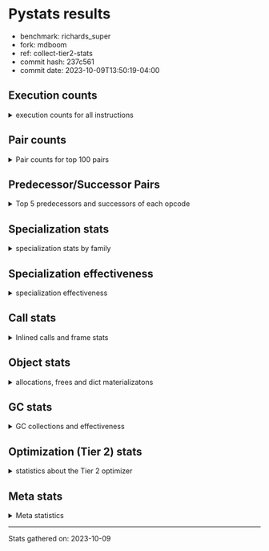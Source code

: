 
# Pystats results

- benchmark: richards_super
- fork: mdboom
- ref: collect-tier2-stats
- commit hash: 237c561
- commit date: 2023-10-09T13:50:19-04:00

## Execution counts

<details>
<summary> execution counts for all instructions </summary>

|Name | Count | Self | Cumulative | Miss ratio | 
|---|---:|---:|---:|---:|
| LOAD_FAST | 128,973,720 | 22.0% | 22.0% |  |
| LOAD_ATTR_INSTANCE_VALUE | 55,040,320 | 9.4% | 31.3% | 34.9% |
| TO_BOOL_BOOL | 36,266,520 | 6.2% | 37.5% |  |
| CALL_PY_EXACT_ARGS | 30,784,860 | 5.2% | 42.7% | 8.5% |
| RESUME_CHECK | 30,736,980 | 5.2% | 48.0% |  |
| RETURN_VALUE | 27,246,060 | 4.6% | 52.6% |  |
| POP_JUMP_IF_FALSE | 27,190,260 | 4.6% | 57.2% |  |
| LOAD_ATTR_METHOD_WITH_VALUES | 27,014,540 | 4.6% | 61.8% | 44.5% |
| STORE_ATTR_INSTANCE_VALUE | 25,932,780 | 4.4% | 66.3% | 22.6% |
| STORE_FAST | 24,625,440 | 4.2% | 70.4% |  |
| LOAD_CONST | 19,740,600 | 3.4% | 73.8% |  |
| POP_TOP | 18,315,480 | 3.1% | 76.9% |  |
| COPY | 18,024,720 | 3.1% | 80.0% |  |
| LOAD_FAST_LOAD_FAST | 15,570,660 | 2.7% | 82.6% |  |
| LOAD_GLOBAL_MODULE | 13,857,640 | 2.4% | 85.0% |  |
| POP_JUMP_IF_NOT_NONE | 11,533,080 | 2.0% | 87.0% |  |
| POP_JUMP_IF_NONE | 8,420,160 | 1.4% | 88.4% |  |
| POP_JUMP_IF_TRUE | 8,254,920 | 1.4% | 89.8% |  |
| LOAD_GLOBAL_BUILTIN | 7,895,220 | 1.3% | 91.2% |  |
| ENTER_EXECUTOR | 6,547,260 | 1.1% | 92.3% |  |
| UNARY_NOT | 5,702,400 | 1.0% | 93.2% |  |
| COMPARE_OP_INT | 4,881,060 | 0.8% | 94.1% |  |
| JUMP_FORWARD | 4,054,020 | 0.7% | 94.8% |  |
| RETURN_CONST | 3,949,440 | 0.7% | 95.4% |  |
| LOAD_DEREF | 3,947,880 | 0.7% | 96.1% |  |
| COPY_FREE_VARS | 3,947,820 | 0.7% | 96.8% |  |
| LOAD_SUPER_ATTR_METHOD | 3,947,760 | 0.7% | 97.4% |  |
| CALL_ISINSTANCE | 3,947,400 | 0.7% | 98.1% |  |
| SWAP | 2,992,620 | 0.5% | 98.6% |  |
| BINARY_OP_ADD_INT | 2,800,560 | 0.5% | 99.1% |  |
| BINARY_SUBSCR_LIST_INT | 2,552,700 | 0.4% | 99.5% |  |
| BINARY_OP | 1,500,260 | 0.3% | 99.8% |  |
| BINARY_OP_SUBTRACT_INT | 750,360 | 0.1% | 99.9% |  |
| STORE_SUBSCR_LIST_INT | 150,720 | 0.0% | 100.0% |  |
| FOR_ITER_RANGE | 139,740 | 0.0% | 100.0% |  |
| GET_ITER | 139,680 | 0.0% | 100.0% |  |
| EXIT_INIT_CHECK | 1,560 | 0.0% | 100.0% |  |
| CALL_ALLOC_AND_ENTER_INIT | 1,560 | 0.0% | 100.0% |  |
| STORE_ATTR | 1,200 | 0.0% | 100.0% |  |
| LOAD_GLOBAL | 1,180 | 0.0% | 100.0% |  |
| CALL | 1,060 | 0.0% | 100.0% |  |
| BUILD_LIST | 480 | 0.0% | 100.0% |  |
| PUSH_NULL | 300 | 0.0% | 100.0% |  |
| LOAD_ATTR | 260 | 0.0% | 100.0% |  |
| EXTENDED_ARG | 180 | 0.0% | 100.0% |  |
| LOAD_ATTR_MODULE | 100 | 0.0% | 100.0% |  |
| INTERPRETER_EXIT | 60 | 0.0% | 100.0% |  |
| NOP | 60 | 0.0% | 100.0% |  |
| CALL_FUNCTION_EX | 60 | 0.0% | 100.0% |  |
| COMPARE_OP | 60 | 0.0% | 100.0% |  |
| JUMP_BACKWARD | 60 | 0.0% | 100.0% |  |
| BINARY_OP_SUBTRACT_FLOAT | 60 | 0.0% | 100.0% |  |
| CALL_BUILTIN_CLASS | 60 | 0.0% | 100.0% |  |
| LOAD_SUPER_ATTR | 40 | 0.0% | 100.0% |  |


</details>

## Pair counts

<details>
<summary> Pair counts for top 100 pairs </summary>

|Pair | Count | Self | Cumulative | 
|---|---:|---:|---:|
| LOAD_FAST LOAD_ATTR_INSTANCE_VALUE | 45,742,080 | 7.8% | 7.8% |
| CALL_PY_EXACT_ARGS RESUME_CHECK | 26,787,900 | 4.6% | 12.3% |
| TO_BOOL_BOOL POP_JUMP_IF_FALSE | 22,309,200 | 3.8% | 16.1% |
| LOAD_FAST LOAD_ATTR_METHOD_WITH_VALUES | 20,847,160 | 3.5% | 19.7% |
| RESUME_CHECK LOAD_FAST | 20,237,880 | 3.4% | 23.1% |
| POP_TOP LOAD_FAST | 16,780,020 | 2.9% | 26.0% |
| LOAD_FAST STORE_ATTR_INSTANCE_VALUE | 16,548,700 | 2.8% | 28.8% |
| STORE_FAST LOAD_FAST | 16,093,500 | 2.7% | 31.6% |
| LOAD_ATTR_METHOD_WITH_VALUES CALL_PY_EXACT_ARGS | 15,551,320 | 2.6% | 34.2% |
| STORE_ATTR_INSTANCE_VALUE LOAD_FAST | 15,242,240 | 2.6% | 36.8% |
| COPY TO_BOOL_BOOL | 15,032,100 | 2.6% | 39.4% |
| POP_JUMP_IF_FALSE LOAD_FAST | 11,319,000 | 1.9% | 41.3% |
| LOAD_CONST LOAD_FAST | 10,947,300 | 1.9% | 43.1% |
| LOAD_ATTR_INSTANCE_VALUE COPY | 10,724,700 | 1.8% | 45.0% |
| POP_JUMP_IF_NOT_NONE LOAD_FAST | 9,532,140 | 1.6% | 46.6% |
| RETURN_VALUE RETURN_VALUE | 9,289,560 | 1.6% | 48.2% |
| LOAD_ATTR_INSTANCE_VALUE STORE_FAST | 9,280,740 | 1.6% | 49.8% |
| LOAD_FAST POP_JUMP_IF_NOT_NONE | 8,743,320 | 1.5% | 51.2% |
| RETURN_VALUE TO_BOOL_BOOL | 8,711,880 | 1.5% | 52.7% |
| LOAD_FAST POP_JUMP_IF_NONE | 8,420,160 | 1.4% | 54.2% |
| TO_BOOL_BOOL POP_JUMP_IF_TRUE | 8,254,920 | 1.4% | 55.6% |
| LOAD_FAST RETURN_VALUE | 7,986,540 | 1.4% | 56.9% |
| LOAD_ATTR_INSTANCE_VALUE LOAD_FAST | 7,676,520 | 1.3% | 58.2% |
| POP_JUMP_IF_FALSE POP_TOP | 7,334,880 | 1.2% | 59.5% |
| LOAD_ATTR_INSTANCE_VALUE CALL_PY_EXACT_ARGS | 6,549,000 | 1.1% | 60.6% |
| POP_JUMP_IF_NONE ENTER_EXECUTOR | 6,396,900 | 1.1% | 61.7% |
| LOAD_FAST_LOAD_FAST STORE_ATTR_INSTANCE_VALUE | 6,279,960 | 1.1% | 62.8% |
| RETURN_VALUE STORE_FAST | 5,942,580 | 1.0% | 63.8% |
| ENTER_EXECUTOR LOAD_ATTR_METHOD_WITH_VALUES | 5,939,940 | 1.0% | 64.8% |
| STORE_ATTR_INSTANCE_VALUE LOAD_CONST | 5,770,440 | 1.0% | 65.8% |
| LOAD_ATTR_INSTANCE_VALUE TO_BOOL_BOOL | 5,702,400 | 1.0% | 66.7% |
| TO_BOOL_BOOL UNARY_NOT | 5,702,400 | 1.0% | 67.7% |
| LOAD_FAST_LOAD_FAST CALL_PY_EXACT_ARGS | 5,342,200 | 0.9% | 68.6% |
| LOAD_ATTR_METHOD_WITH_VALUES LOAD_FAST_LOAD_FAST | 5,342,160 | 0.9% | 69.5% |
| LOAD_ATTR_METHOD_WITH_VALUES LOAD_FAST | 5,293,920 | 0.9% | 70.4% |
| LOAD_FAST LOAD_GLOBAL_MODULE | 5,167,080 | 0.9% | 71.3% |
| COMPARE_OP_INT POP_JUMP_IF_FALSE | 4,881,060 | 0.8% | 72.1% |
| LOAD_ATTR_INSTANCE_VALUE RETURN_VALUE | 4,849,680 | 0.8% | 73.0% |
| LOAD_ATTR_INSTANCE_VALUE LOAD_CONST | 4,631,820 | 0.8% | 73.7% |
| LOAD_FAST STORE_FAST | 4,575,420 | 0.8% | 74.5% |
| UNARY_NOT COPY | 4,307,400 | 0.7% | 75.3% |
| POP_JUMP_IF_TRUE POP_TOP | 4,307,400 | 0.7% | 76.0% |
| RESUME_CHECK LOAD_CONST | 3,997,740 | 0.7% | 76.7% |
| JUMP_FORWARD LOAD_FAST | 3,984,180 | 0.7% | 77.4% |
| STORE_ATTR_INSTANCE_VALUE RETURN_CONST | 3,948,860 | 0.7% | 78.0% |
| RESUME_CHECK LOAD_FAST_LOAD_FAST | 3,947,880 | 0.7% | 78.7% |
| COPY_FREE_VARS RESUME_CHECK | 3,947,820 | 0.7% | 79.4% |
| RETURN_CONST POP_TOP | 3,947,820 | 0.7% | 80.0% |
| LOAD_DEREF LOAD_FAST | 3,947,760 | 0.7% | 80.7% |
| LOAD_GLOBAL_BUILTIN LOAD_DEREF | 3,947,760 | 0.7% | 81.4% |
| LOAD_FAST LOAD_SUPER_ATTR_METHOD | 3,947,720 | 0.7% | 82.1% |
| LOAD_SUPER_ATTR_METHOD LOAD_FAST_LOAD_FAST | 3,947,700 | 0.7% | 82.7% |
| LOAD_GLOBAL_BUILTIN LOAD_FAST | 3,947,460 | 0.7% | 83.4% |
| LOAD_FAST_LOAD_FAST LOAD_ATTR_INSTANCE_VALUE | 3,947,400 | 0.7% | 84.1% |
| POP_JUMP_IF_TRUE LOAD_GLOBAL_BUILTIN | 3,947,400 | 0.7% | 84.7% |
| STORE_FAST LOAD_GLOBAL_BUILTIN | 3,947,400 | 0.7% | 85.4% |
| CALL_ISINSTANCE TO_BOOL_BOOL | 3,947,400 | 0.7% | 86.1% |
| CALL_PY_EXACT_ARGS COPY_FREE_VARS | 3,947,400 | 0.7% | 86.8% |
| LOAD_GLOBAL_MODULE CALL_ISINSTANCE | 3,947,400 | 0.7% | 87.4% |
| POP_JUMP_IF_FALSE RETURN_VALUE | 3,389,700 | 0.6% | 88.0% |
| COPY LOAD_ATTR_INSTANCE_VALUE | 2,992,620 | 0.5% | 88.5% |
| SWAP STORE_ATTR_INSTANCE_VALUE | 2,992,620 | 0.5% | 89.0% |
| LOAD_GLOBAL_MODULE TO_BOOL_BOOL | 2,872,740 | 0.5% | 89.5% |
| LOAD_ATTR_INSTANCE_VALUE POP_JUMP_IF_NOT_NONE | 2,789,760 | 0.5% | 90.0% |
| LOAD_FAST CALL_PY_EXACT_ARGS | 2,692,600 | 0.5% | 90.5% |
| LOAD_CONST BINARY_OP_ADD_INT | 2,650,200 | 0.5% | 90.9% |
| RETURN_VALUE POP_TOP | 2,602,200 | 0.4% | 91.3% |
| POP_JUMP_IF_FALSE LOAD_GLOBAL_MODULE | 2,583,520 | 0.4% | 91.8% |
| POP_JUMP_IF_FALSE LOAD_CONST | 2,563,080 | 0.4% | 92.2% |
| RESUME_CHECK LOAD_GLOBAL_MODULE | 2,553,000 | 0.4% | 92.7% |
| LOAD_FAST BINARY_SUBSCR_LIST_INT | 2,552,700 | 0.4% | 93.1% |
| LOAD_CONST STORE_FAST | 2,552,460 | 0.4% | 93.5% |
| STORE_FAST JUMP_FORWARD | 2,519,400 | 0.4% | 94.0% |
| BINARY_OP_ADD_INT SWAP | 2,092,200 | 0.4% | 94.3% |
| LOAD_GLOBAL_MODULE COMPARE_OP_INT | 2,055,840 | 0.3% | 94.7% |
| LOAD_GLOBAL_MODULE LOAD_ATTR_INSTANCE_VALUE | 1,995,540 | 0.3% | 95.0% |
| BINARY_SUBSCR_LIST_INT STORE_FAST | 1,994,700 | 0.3% | 95.3% |
| LOAD_GLOBAL_MODULE COPY | 1,952,580 | 0.3% | 95.7% |
| POP_TOP JUMP_FORWARD | 1,534,620 | 0.3% | 95.9% |
| LOAD_CONST BINARY_OP | 1,499,400 | 0.3% | 96.2% |
| LOAD_ATTR_INSTANCE_VALUE COMPARE_OP_INT | 1,485,480 | 0.3% | 96.4% |
| POP_JUMP_IF_NOT_NONE LOAD_FAST_LOAD_FAST | 1,443,300 | 0.2% | 96.7% |
| POP_JUMP_IF_NONE LOAD_FAST | 1,415,520 | 0.2% | 96.9% |
| STORE_FAST LOAD_GLOBAL_MODULE | 1,395,120 | 0.2% | 97.2% |
| UNARY_NOT RETURN_VALUE | 1,395,000 | 0.2% | 97.4% |
| LOAD_CONST COMPARE_OP_INT | 1,339,680 | 0.2% | 97.6% |
| LOAD_FAST COPY | 1,040,040 | 0.2% | 97.8% |
| BINARY_OP LOAD_CONST | 899,460 | 0.2% | 98.0% |
| LOAD_ATTR_INSTANCE_VALUE LOAD_GLOBAL_MODULE | 837,240 | 0.1% | 98.1% |
| LOAD_CONST BINARY_OP_SUBTRACT_INT | 750,360 | 0.1% | 98.2% |
| STORE_ATTR_INSTANCE_VALUE LOAD_GLOBAL_MODULE | 718,840 | 0.1% | 98.4% |
| RETURN_VALUE LOAD_FAST | 698,700 | 0.1% | 98.5% |
| POP_JUMP_IF_NONE LOAD_FAST_LOAD_FAST | 607,620 | 0.1% | 98.6% |
| STORE_FAST LOAD_CONST | 600,000 | 0.1% | 98.7% |
| BINARY_OP_SUBTRACT_INT SWAP | 600,000 | 0.1% | 98.8% |
| LOAD_GLOBAL_MODULE CALL_PY_EXACT_ARGS | 599,980 | 0.1% | 98.9% |
| LOAD_ATTR_METHOD_WITH_VALUES LOAD_GLOBAL_MODULE | 599,940 | 0.1% | 99.0% |
| LOAD_FAST LOAD_CONST | 558,180 | 0.1% | 99.1% |
| BINARY_OP_ADD_INT LOAD_FAST | 558,000 | 0.1% | 99.2% |
| BINARY_SUBSCR_LIST_INT LOAD_FAST | 558,000 | 0.1% | 99.3% |


</details>

## Predecessor/Successor Pairs

<details>
<summary> Top 5 predecessors and successors of each opcode </summary>

### CACHE

<details>
<summary> Successors and predecessors for CACHE </summary>

|Successors | Count | Percentage | 
|---|---:|---:|
| RESUME_CHECK | 60 | 100.0% |


</details>

### EXIT_INIT_CHECK

<details>
<summary> Successors and predecessors for EXIT_INIT_CHECK </summary>

|Predecessors | Count | Percentage | 
|---|---:|---:|
| RETURN_CONST | 1,560 | 100.0% |

|Successors | Count | Percentage | 
|---|---:|---:|
| RETURN_VALUE | 1,560 | 100.0% |


</details>

### GET_ITER

<details>
<summary> Successors and predecessors for GET_ITER </summary>

|Predecessors | Count | Percentage | 
|---|---:|---:|
| LOAD_GLOBAL_MODULE | 139,620 | 100.0% |
| CALL_BUILTIN_CLASS | 60 | 0.0% |

|Successors | Count | Percentage | 
|---|---:|---:|
| FOR_ITER_RANGE | 139,620 | 100.0% |
| EXTENDED_ARG | 60 | 0.0% |


</details>

### INTERPRETER_EXIT

<details>
<summary> Successors and predecessors for INTERPRETER_EXIT </summary>

|Predecessors | Count | Percentage | 
|---|---:|---:|
| RETURN_CONST | 60 | 100.0% |


</details>

### NOP

<details>
<summary> Successors and predecessors for NOP </summary>

|Predecessors | Count | Percentage | 
|---|---:|---:|
| POP_TOP | 60 | 100.0% |

|Successors | Count | Percentage | 
|---|---:|---:|
| LOAD_DEREF | 60 | 100.0% |


</details>

### POP_TOP

<details>
<summary> Successors and predecessors for POP_TOP </summary>

|Predecessors | Count | Percentage | 
|---|---:|---:|
| POP_JUMP_IF_FALSE | 7,334,880 | 40.0% |
| POP_JUMP_IF_TRUE | 4,307,400 | 23.5% |
| RETURN_CONST | 3,947,820 | 21.6% |
| RETURN_VALUE | 2,602,200 | 14.2% |
| ENTER_EXECUTOR | 123,060 | 0.7% |

|Successors | Count | Percentage | 
|---|---:|---:|
| LOAD_FAST | 16,780,020 | 91.6% |
| JUMP_FORWARD | 1,534,620 | 8.4% |
| RETURN_CONST | 360 | 0.0% |
| LOAD_GLOBAL_MODULE | 240 | 0.0% |
| LOAD_GLOBAL | 120 | 0.0% |


</details>

### PUSH_NULL

<details>
<summary> Successors and predecessors for PUSH_NULL </summary>

|Predecessors | Count | Percentage | 
|---|---:|---:|
| LOAD_FAST | 180 | 60.0% |
| LOAD_DEREF | 60 | 20.0% |
| LOAD_ATTR_MODULE | 40 | 13.3% |
| LOAD_ATTR | 20 | 6.7% |

|Successors | Count | Percentage | 
|---|---:|---:|
| CALL | 240 | 80.0% |
| LOAD_FAST | 60 | 20.0% |


</details>

### RETURN_VALUE

<details>
<summary> Successors and predecessors for RETURN_VALUE </summary>

|Predecessors | Count | Percentage | 
|---|---:|---:|
| RETURN_VALUE | 9,289,560 | 34.1% |
| LOAD_FAST | 7,986,540 | 29.3% |
| LOAD_ATTR_INSTANCE_VALUE | 4,849,680 | 17.8% |
| POP_JUMP_IF_FALSE | 3,389,700 | 12.4% |
| UNARY_NOT | 1,395,000 | 5.1% |

|Successors | Count | Percentage | 
|---|---:|---:|
| RETURN_VALUE | 9,289,560 | 34.1% |
| TO_BOOL_BOOL | 8,711,880 | 32.0% |
| STORE_FAST | 5,942,580 | 21.8% |
| POP_TOP | 2,602,200 | 9.6% |
| LOAD_FAST | 698,700 | 2.6% |


</details>

### UNARY_NOT

<details>
<summary> Successors and predecessors for UNARY_NOT </summary>

|Predecessors | Count | Percentage | 
|---|---:|---:|
| TO_BOOL_BOOL | 5,702,400 | 100.0% |

|Successors | Count | Percentage | 
|---|---:|---:|
| COPY | 4,307,400 | 75.5% |
| RETURN_VALUE | 1,395,000 | 24.5% |


</details>

### BINARY_OP

<details>
<summary> Successors and predecessors for BINARY_OP </summary>

|Predecessors | Count | Percentage | 
|---|---:|---:|
| LOAD_CONST | 1,499,400 | 99.9% |
| LOAD_GLOBAL_MODULE | 480 | 0.0% |
| BINARY_OP | 360 | 0.0% |
| LOAD_FAST | 20 | 0.0% |

|Successors | Count | Percentage | 
|---|---:|---:|
| LOAD_CONST | 899,460 | 60.0% |
| SWAP | 300,420 | 20.0% |
| LOAD_FAST | 300,000 | 20.0% |
| BINARY_OP | 360 | 0.0% |
| BINARY_OP_SUBTRACT_FLOAT | 20 | 0.0% |


</details>

### BUILD_LIST

<details>
<summary> Successors and predecessors for BUILD_LIST </summary>

|Predecessors | Count | Percentage | 
|---|---:|---:|
| LOAD_CONST | 480 | 100.0% |

|Successors | Count | Percentage | 
|---|---:|---:|
| LOAD_GLOBAL_MODULE | 480 | 100.0% |


</details>

### CALL

<details>
<summary> Successors and predecessors for CALL </summary>

|Predecessors | Count | Percentage | 
|---|---:|---:|
| LOAD_GLOBAL_MODULE | 420 | 39.6% |
| PUSH_NULL | 240 | 22.6% |
| LOAD_ATTR_METHOD_WITH_VALUES | 140 | 13.2% |
| RETURN_VALUE | 120 | 11.3% |
| CALL | 80 | 7.5% |

|Successors | Count | Percentage | 
|---|---:|---:|
| CALL_ALLOC_AND_ENTER_INIT | 520 | 49.1% |
| CALL_PY_EXACT_ARGS | 200 | 18.9% |
| POP_TOP | 120 | 11.3% |
| CALL | 80 | 7.5% |
| LOAD_FAST | 60 | 5.7% |


</details>

### CALL_FUNCTION_EX

<details>
<summary> Successors and predecessors for CALL_FUNCTION_EX </summary>

|Predecessors | Count | Percentage | 
|---|---:|---:|
| LOAD_FAST | 60 | 100.0% |

|Successors | Count | Percentage | 
|---|---:|---:|
| COPY_FREE_VARS | 60 | 100.0% |


</details>

### COMPARE_OP

<details>
<summary> Successors and predecessors for COMPARE_OP </summary>

|Predecessors | Count | Percentage | 
|---|---:|---:|
| LOAD_CONST | 60 | 100.0% |

|Successors | Count | Percentage | 
|---|---:|---:|
| COMPARE_OP_INT | 60 | 100.0% |


</details>

### COPY

<details>
<summary> Successors and predecessors for COPY </summary>

|Predecessors | Count | Percentage | 
|---|---:|---:|
| LOAD_ATTR_INSTANCE_VALUE | 10,724,700 | 59.5% |
| UNARY_NOT | 4,307,400 | 23.9% |
| LOAD_GLOBAL_MODULE | 1,952,580 | 10.8% |
| LOAD_FAST | 1,040,040 | 5.8% |

|Successors | Count | Percentage | 
|---|---:|---:|
| TO_BOOL_BOOL | 15,032,100 | 83.4% |
| LOAD_ATTR_INSTANCE_VALUE | 2,992,620 | 16.6% |


</details>

### COPY_FREE_VARS

<details>
<summary> Successors and predecessors for COPY_FREE_VARS </summary>

|Predecessors | Count | Percentage | 
|---|---:|---:|
| CALL_PY_EXACT_ARGS | 3,947,400 | 100.0% |
| CALL_ALLOC_AND_ENTER_INIT | 360 | 0.0% |
| CALL_FUNCTION_EX | 60 | 0.0% |

|Successors | Count | Percentage | 
|---|---:|---:|
| RESUME_CHECK | 3,947,820 | 100.0% |


</details>

### ENTER_EXECUTOR

<details>
<summary> Successors and predecessors for ENTER_EXECUTOR </summary>

|Predecessors | Count | Percentage | 
|---|---:|---:|
| POP_JUMP_IF_NONE | 6,396,900 | 97.7% |
| STORE_SUBSCR_LIST_INT | 150,360 | 2.3% |

|Successors | Count | Percentage | 
|---|---:|---:|
| LOAD_ATTR_METHOD_WITH_VALUES | 5,939,940 | 90.7% |
| RETURN_VALUE | 333,900 | 5.1% |
| LOAD_FAST | 139,620 | 2.1% |
| POP_TOP | 123,060 | 1.9% |
| LOAD_CONST | 10,740 | 0.2% |


</details>

### EXTENDED_ARG

<details>
<summary> Successors and predecessors for EXTENDED_ARG </summary>

|Predecessors | Count | Percentage | 
|---|---:|---:|
| GET_ITER | 60 | 33.3% |
| JUMP_BACKWARD | 60 | 33.3% |
| POP_JUMP_IF_FALSE | 60 | 33.3% |

|Successors | Count | Percentage | 
|---|---:|---:|
| FOR_ITER_RANGE | 120 | 66.7% |
| JUMP_BACKWARD | 60 | 33.3% |


</details>

### JUMP_BACKWARD

<details>
<summary> Successors and predecessors for JUMP_BACKWARD </summary>

|Predecessors | Count | Percentage | 
|---|---:|---:|
| EXTENDED_ARG | 60 | 100.0% |

|Successors | Count | Percentage | 
|---|---:|---:|
| EXTENDED_ARG | 60 | 100.0% |


</details>

### JUMP_FORWARD

<details>
<summary> Successors and predecessors for JUMP_FORWARD </summary>

|Predecessors | Count | Percentage | 
|---|---:|---:|
| STORE_FAST | 2,519,400 | 62.1% |
| POP_TOP | 1,534,620 | 37.9% |

|Successors | Count | Percentage | 
|---|---:|---:|
| LOAD_FAST | 3,984,180 | 98.3% |
| LOAD_FAST_LOAD_FAST | 69,840 | 1.7% |


</details>

### LOAD_ATTR

<details>
<summary> Successors and predecessors for LOAD_ATTR </summary>

|Predecessors | Count | Percentage | 
|---|---:|---:|
| RETURN_VALUE | 120 | 46.2% |
| LOAD_GLOBAL_MODULE | 100 | 38.5% |
| LOAD_FAST | 20 | 7.7% |
| LOAD_GLOBAL | 20 | 7.7% |

|Successors | Count | Percentage | 
|---|---:|---:|
| LOAD_ATTR_METHOD_WITH_VALUES | 140 | 53.8% |
| LOAD_ATTR_INSTANCE_VALUE | 60 | 23.1% |
| LOAD_ATTR_MODULE | 40 | 15.4% |
| PUSH_NULL | 20 | 7.7% |


</details>

### LOAD_CONST

<details>
<summary> Successors and predecessors for LOAD_CONST </summary>

|Predecessors | Count | Percentage | 
|---|---:|---:|
| STORE_ATTR_INSTANCE_VALUE | 5,770,440 | 29.2% |
| LOAD_ATTR_INSTANCE_VALUE | 4,631,820 | 23.5% |
| RESUME_CHECK | 3,997,740 | 20.3% |
| POP_JUMP_IF_FALSE | 2,563,080 | 13.0% |
| BINARY_OP | 899,460 | 4.6% |

|Successors | Count | Percentage | 
|---|---:|---:|
| LOAD_FAST | 10,947,300 | 55.5% |
| BINARY_OP_ADD_INT | 2,650,200 | 13.4% |
| STORE_FAST | 2,552,460 | 12.9% |
| BINARY_OP | 1,499,400 | 7.6% |
| COMPARE_OP_INT | 1,339,680 | 6.8% |


</details>

### LOAD_DEREF

<details>
<summary> Successors and predecessors for LOAD_DEREF </summary>

|Predecessors | Count | Percentage | 
|---|---:|---:|
| LOAD_GLOBAL_BUILTIN | 3,947,760 | 100.0% |
| NOP | 60 | 0.0% |
| STORE_FAST | 60 | 0.0% |

|Successors | Count | Percentage | 
|---|---:|---:|
| LOAD_FAST | 3,947,760 | 100.0% |
| PUSH_NULL | 60 | 0.0% |
| STORE_FAST | 60 | 0.0% |


</details>

### LOAD_FAST

<details>
<summary> Successors and predecessors for LOAD_FAST </summary>

|Predecessors | Count | Percentage | 
|---|---:|---:|
| RESUME_CHECK | 20,237,880 | 15.7% |
| POP_TOP | 16,780,020 | 13.0% |
| STORE_FAST | 16,093,500 | 12.5% |
| STORE_ATTR_INSTANCE_VALUE | 15,242,240 | 11.8% |
| POP_JUMP_IF_FALSE | 11,319,000 | 8.8% |

|Successors | Count | Percentage | 
|---|---:|---:|
| LOAD_ATTR_INSTANCE_VALUE | 45,742,080 | 35.5% |
| LOAD_ATTR_METHOD_WITH_VALUES | 20,847,160 | 16.2% |
| STORE_ATTR_INSTANCE_VALUE | 16,548,700 | 12.8% |
| POP_JUMP_IF_NOT_NONE | 8,743,320 | 6.8% |
| POP_JUMP_IF_NONE | 8,420,160 | 6.5% |


</details>

### LOAD_FAST_LOAD_FAST

<details>
<summary> Successors and predecessors for LOAD_FAST_LOAD_FAST </summary>

|Predecessors | Count | Percentage | 
|---|---:|---:|
| LOAD_ATTR_METHOD_WITH_VALUES | 5,342,160 | 34.3% |
| RESUME_CHECK | 3,947,880 | 25.4% |
| LOAD_SUPER_ATTR_METHOD | 3,947,700 | 25.4% |
| POP_JUMP_IF_NOT_NONE | 1,443,300 | 9.3% |
| POP_JUMP_IF_NONE | 607,620 | 3.9% |

|Successors | Count | Percentage | 
|---|---:|---:|
| STORE_ATTR_INSTANCE_VALUE | 6,279,960 | 40.3% |
| CALL_PY_EXACT_ARGS | 5,342,200 | 34.3% |
| LOAD_ATTR_INSTANCE_VALUE | 3,947,400 | 25.4% |
| STORE_ATTR | 480 | 0.0% |
| LOAD_FAST | 300 | 0.0% |


</details>

### LOAD_GLOBAL

<details>
<summary> Successors and predecessors for LOAD_GLOBAL </summary>

|Predecessors | Count | Percentage | 
|---|---:|---:|
| LOAD_GLOBAL_MODULE | 240 | 20.3% |
| LOAD_FAST | 180 | 15.3% |
| STORE_FAST | 180 | 15.3% |
| RETURN_VALUE | 160 | 13.6% |
| LOAD_CONST | 140 | 11.9% |

|Successors | Count | Percentage | 
|---|---:|---:|
| LOAD_GLOBAL_MODULE | 1,100 | 93.2% |
| LOAD_GLOBAL_BUILTIN | 60 | 5.1% |
| LOAD_ATTR | 20 | 1.7% |


</details>

### LOAD_SUPER_ATTR

<details>
<summary> Successors and predecessors for LOAD_SUPER_ATTR </summary>

|Predecessors | Count | Percentage | 
|---|---:|---:|
| LOAD_FAST | 40 | 100.0% |

|Successors | Count | Percentage | 
|---|---:|---:|
| LOAD_SUPER_ATTR_METHOD | 40 | 100.0% |


</details>

### POP_JUMP_IF_FALSE

<details>
<summary> Successors and predecessors for POP_JUMP_IF_FALSE </summary>

|Predecessors | Count | Percentage | 
|---|---:|---:|
| TO_BOOL_BOOL | 22,309,200 | 82.0% |
| COMPARE_OP_INT | 4,881,060 | 18.0% |

|Successors | Count | Percentage | 
|---|---:|---:|
| LOAD_FAST | 11,319,000 | 41.6% |
| POP_TOP | 7,334,880 | 27.0% |
| RETURN_VALUE | 3,389,700 | 12.5% |
| LOAD_GLOBAL_MODULE | 2,583,520 | 9.5% |
| LOAD_CONST | 2,563,080 | 9.4% |


</details>

### POP_JUMP_IF_NONE

<details>
<summary> Successors and predecessors for POP_JUMP_IF_NONE </summary>

|Predecessors | Count | Percentage | 
|---|---:|---:|
| LOAD_FAST | 8,420,160 | 100.0% |

|Successors | Count | Percentage | 
|---|---:|---:|
| ENTER_EXECUTOR | 6,396,900 | 76.0% |
| LOAD_FAST | 1,415,520 | 16.8% |
| LOAD_FAST_LOAD_FAST | 607,620 | 7.2% |
| RETURN_CONST | 60 | 0.0% |
| LOAD_GLOBAL_MODULE | 60 | 0.0% |


</details>

### POP_JUMP_IF_NOT_NONE

<details>
<summary> Successors and predecessors for POP_JUMP_IF_NOT_NONE </summary>

|Predecessors | Count | Percentage | 
|---|---:|---:|
| LOAD_FAST | 8,743,320 | 75.8% |
| LOAD_ATTR_INSTANCE_VALUE | 2,789,760 | 24.2% |

|Successors | Count | Percentage | 
|---|---:|---:|
| LOAD_FAST | 9,532,140 | 82.7% |
| LOAD_FAST_LOAD_FAST | 1,443,300 | 12.5% |
| LOAD_CONST | 557,640 | 4.8% |


</details>

### POP_JUMP_IF_TRUE

<details>
<summary> Successors and predecessors for POP_JUMP_IF_TRUE </summary>

|Predecessors | Count | Percentage | 
|---|---:|---:|
| TO_BOOL_BOOL | 8,254,920 | 100.0% |

|Successors | Count | Percentage | 
|---|---:|---:|
| POP_TOP | 4,307,400 | 52.2% |
| LOAD_GLOBAL_BUILTIN | 3,947,400 | 47.8% |
| RETURN_VALUE | 120 | 0.0% |


</details>

### RETURN_CONST

<details>
<summary> Successors and predecessors for RETURN_CONST </summary>

|Predecessors | Count | Percentage | 
|---|---:|---:|
| STORE_ATTR_INSTANCE_VALUE | 3,948,860 | 100.0% |
| POP_TOP | 360 | 0.0% |
| STORE_ATTR | 100 | 0.0% |
| POP_JUMP_IF_NONE | 60 | 0.0% |
| FOR_ITER_RANGE | 60 | 0.0% |

|Successors | Count | Percentage | 
|---|---:|---:|
| POP_TOP | 3,947,820 | 100.0% |
| EXIT_INIT_CHECK | 1,560 | 0.0% |
| INTERPRETER_EXIT | 60 | 0.0% |


</details>

### STORE_ATTR

<details>
<summary> Successors and predecessors for STORE_ATTR </summary>

|Predecessors | Count | Percentage | 
|---|---:|---:|
| LOAD_FAST | 680 | 56.7% |
| LOAD_FAST_LOAD_FAST | 480 | 40.0% |
| LOAD_GLOBAL_MODULE | 40 | 3.3% |

|Successors | Count | Percentage | 
|---|---:|---:|
| LOAD_FAST | 400 | 33.3% |
| LOAD_FAST_LOAD_FAST | 400 | 33.3% |
| STORE_ATTR_INSTANCE_VALUE | 300 | 25.0% |
| RETURN_CONST | 100 | 8.3% |


</details>

### STORE_FAST

<details>
<summary> Successors and predecessors for STORE_FAST </summary>

|Predecessors | Count | Percentage | 
|---|---:|---:|
| LOAD_ATTR_INSTANCE_VALUE | 9,280,740 | 37.7% |
| RETURN_VALUE | 5,942,580 | 24.1% |
| LOAD_FAST | 4,575,420 | 18.6% |
| LOAD_CONST | 2,552,460 | 10.4% |
| BINARY_SUBSCR_LIST_INT | 1,994,700 | 8.1% |

|Successors | Count | Percentage | 
|---|---:|---:|
| LOAD_FAST | 16,093,500 | 65.4% |
| LOAD_GLOBAL_BUILTIN | 3,947,400 | 16.0% |
| JUMP_FORWARD | 2,519,400 | 10.2% |
| LOAD_GLOBAL_MODULE | 1,395,120 | 5.7% |
| LOAD_CONST | 600,000 | 2.4% |


</details>

### SWAP

<details>
<summary> Successors and predecessors for SWAP </summary>

|Predecessors | Count | Percentage | 
|---|---:|---:|
| BINARY_OP_ADD_INT | 2,092,200 | 69.9% |
| BINARY_OP_SUBTRACT_INT | 600,000 | 20.0% |
| BINARY_OP | 300,420 | 10.0% |

|Successors | Count | Percentage | 
|---|---:|---:|
| STORE_ATTR_INSTANCE_VALUE | 2,992,620 | 100.0% |


</details>

### BINARY_OP_ADD_INT

<details>
<summary> Successors and predecessors for BINARY_OP_ADD_INT </summary>

|Predecessors | Count | Percentage | 
|---|---:|---:|
| LOAD_CONST | 2,650,200 | 94.6% |
| LOAD_ATTR_INSTANCE_VALUE | 150,360 | 5.4% |

|Successors | Count | Percentage | 
|---|---:|---:|
| SWAP | 2,092,200 | 74.7% |
| LOAD_FAST | 558,000 | 19.9% |
| LOAD_CONST | 150,360 | 5.4% |


</details>

### BINARY_OP_SUBTRACT_FLOAT

<details>
<summary> Successors and predecessors for BINARY_OP_SUBTRACT_FLOAT </summary>

|Predecessors | Count | Percentage | 
|---|---:|---:|
| LOAD_FAST | 40 | 66.7% |
| BINARY_OP | 20 | 33.3% |

|Successors | Count | Percentage | 
|---|---:|---:|
| STORE_FAST | 60 | 100.0% |


</details>

### BINARY_OP_SUBTRACT_INT

<details>
<summary> Successors and predecessors for BINARY_OP_SUBTRACT_INT </summary>

|Predecessors | Count | Percentage | 
|---|---:|---:|
| LOAD_CONST | 750,360 | 100.0% |

|Successors | Count | Percentage | 
|---|---:|---:|
| SWAP | 600,000 | 80.0% |
| LOAD_FAST | 150,360 | 20.0% |


</details>

### BINARY_SUBSCR_LIST_INT

<details>
<summary> Successors and predecessors for BINARY_SUBSCR_LIST_INT </summary>

|Predecessors | Count | Percentage | 
|---|---:|---:|
| LOAD_FAST | 2,552,700 | 100.0% |

|Successors | Count | Percentage | 
|---|---:|---:|
| STORE_FAST | 1,994,700 | 78.1% |
| LOAD_FAST | 558,000 | 21.9% |


</details>

### CALL_ALLOC_AND_ENTER_INIT

<details>
<summary> Successors and predecessors for CALL_ALLOC_AND_ENTER_INIT </summary>

|Predecessors | Count | Percentage | 
|---|---:|---:|
| LOAD_GLOBAL_MODULE | 800 | 51.3% |
| CALL | 520 | 33.3% |
| RETURN_VALUE | 240 | 15.4% |

|Successors | Count | Percentage | 
|---|---:|---:|
| RESUME_CHECK | 1,200 | 76.9% |
| COPY_FREE_VARS | 360 | 23.1% |


</details>

### CALL_BUILTIN_CLASS

<details>
<summary> Successors and predecessors for CALL_BUILTIN_CLASS </summary>

|Predecessors | Count | Percentage | 
|---|---:|---:|
| LOAD_FAST | 40 | 66.7% |
| CALL | 20 | 33.3% |

|Successors | Count | Percentage | 
|---|---:|---:|
| GET_ITER | 60 | 100.0% |


</details>

### CALL_ISINSTANCE

<details>
<summary> Successors and predecessors for CALL_ISINSTANCE </summary>

|Predecessors | Count | Percentage | 
|---|---:|---:|
| LOAD_GLOBAL_MODULE | 3,947,400 | 100.0% |

|Successors | Count | Percentage | 
|---|---:|---:|
| TO_BOOL_BOOL | 3,947,400 | 100.0% |


</details>

### CALL_PY_EXACT_ARGS

<details>
<summary> Successors and predecessors for CALL_PY_EXACT_ARGS </summary>

|Predecessors | Count | Percentage | 
|---|---:|---:|
| LOAD_ATTR_METHOD_WITH_VALUES | 15,551,320 | 50.5% |
| LOAD_ATTR_INSTANCE_VALUE | 6,549,000 | 21.3% |
| LOAD_FAST_LOAD_FAST | 5,342,200 | 17.4% |
| LOAD_FAST | 2,692,600 | 8.7% |
| LOAD_GLOBAL_MODULE | 599,980 | 1.9% |

|Successors | Count | Percentage | 
|---|---:|---:|
| RESUME_CHECK | 26,787,900 | 87.0% |
| COPY_FREE_VARS | 3,947,400 | 12.8% |
| CALL_PY_EXACT_ARGS | 49,560 | 0.2% |


</details>

### COMPARE_OP_INT

<details>
<summary> Successors and predecessors for COMPARE_OP_INT </summary>

|Predecessors | Count | Percentage | 
|---|---:|---:|
| LOAD_GLOBAL_MODULE | 2,055,840 | 42.1% |
| LOAD_ATTR_INSTANCE_VALUE | 1,485,480 | 30.4% |
| LOAD_CONST | 1,339,680 | 27.4% |
| COMPARE_OP | 60 | 0.0% |

|Successors | Count | Percentage | 
|---|---:|---:|
| POP_JUMP_IF_FALSE | 4,881,060 | 100.0% |


</details>

### FOR_ITER_RANGE

<details>
<summary> Successors and predecessors for FOR_ITER_RANGE </summary>

|Predecessors | Count | Percentage | 
|---|---:|---:|
| GET_ITER | 139,620 | 99.9% |
| EXTENDED_ARG | 120 | 0.1% |

|Successors | Count | Percentage | 
|---|---:|---:|
| STORE_FAST | 139,680 | 100.0% |
| RETURN_CONST | 60 | 0.0% |


</details>

### LOAD_ATTR_INSTANCE_VALUE

<details>
<summary> Successors and predecessors for LOAD_ATTR_INSTANCE_VALUE </summary>

|Predecessors | Count | Percentage | 
|---|---:|---:|
| LOAD_FAST | 45,742,080 | 83.1% |
| LOAD_FAST_LOAD_FAST | 3,947,400 | 7.2% |
| COPY | 2,992,620 | 5.4% |
| LOAD_GLOBAL_MODULE | 1,995,540 | 3.6% |
| LOAD_ATTR_INSTANCE_VALUE | 362,620 | 0.7% |

|Successors | Count | Percentage | 
|---|---:|---:|
| COPY | 10,724,700 | 19.5% |
| STORE_FAST | 9,280,740 | 16.9% |
| LOAD_FAST | 7,676,520 | 13.9% |
| CALL_PY_EXACT_ARGS | 6,549,000 | 11.9% |
| TO_BOOL_BOOL | 5,702,400 | 10.4% |


</details>

### LOAD_ATTR_METHOD_WITH_VALUES

<details>
<summary> Successors and predecessors for LOAD_ATTR_METHOD_WITH_VALUES </summary>

|Predecessors | Count | Percentage | 
|---|---:|---:|
| LOAD_FAST | 20,847,160 | 77.2% |
| ENTER_EXECUTOR | 5,939,940 | 22.0% |
| LOAD_ATTR_METHOD_WITH_VALUES | 227,060 | 0.8% |
| RETURN_VALUE | 240 | 0.0% |
| LOAD_ATTR | 140 | 0.0% |

|Successors | Count | Percentage | 
|---|---:|---:|
| CALL_PY_EXACT_ARGS | 15,551,320 | 57.6% |
| LOAD_FAST_LOAD_FAST | 5,342,160 | 19.8% |
| LOAD_FAST | 5,293,920 | 19.6% |
| LOAD_GLOBAL_MODULE | 599,940 | 2.2% |
| LOAD_ATTR_METHOD_WITH_VALUES | 227,060 | 0.8% |


</details>

### LOAD_ATTR_MODULE

<details>
<summary> Successors and predecessors for LOAD_ATTR_MODULE </summary>

|Predecessors | Count | Percentage | 
|---|---:|---:|
| LOAD_GLOBAL_MODULE | 60 | 60.0% |
| LOAD_ATTR | 40 | 40.0% |

|Successors | Count | Percentage | 
|---|---:|---:|
| STORE_FAST | 60 | 60.0% |
| PUSH_NULL | 40 | 40.0% |


</details>

### LOAD_GLOBAL_BUILTIN

<details>
<summary> Successors and predecessors for LOAD_GLOBAL_BUILTIN </summary>

|Predecessors | Count | Percentage | 
|---|---:|---:|
| POP_JUMP_IF_TRUE | 3,947,400 | 50.0% |
| STORE_FAST | 3,947,400 | 50.0% |
| RESUME_CHECK | 360 | 0.0% |
| LOAD_GLOBAL | 60 | 0.0% |

|Successors | Count | Percentage | 
|---|---:|---:|
| LOAD_DEREF | 3,947,760 | 50.0% |
| LOAD_FAST | 3,947,460 | 50.0% |


</details>

### LOAD_GLOBAL_MODULE

<details>
<summary> Successors and predecessors for LOAD_GLOBAL_MODULE </summary>

|Predecessors | Count | Percentage | 
|---|---:|---:|
| LOAD_FAST | 5,167,080 | 37.3% |
| POP_JUMP_IF_FALSE | 2,583,520 | 18.6% |
| RESUME_CHECK | 2,553,000 | 18.4% |
| STORE_FAST | 1,395,120 | 10.1% |
| LOAD_ATTR_INSTANCE_VALUE | 837,240 | 6.0% |

|Successors | Count | Percentage | 
|---|---:|---:|
| CALL_ISINSTANCE | 3,947,400 | 28.5% |
| TO_BOOL_BOOL | 2,872,740 | 20.7% |
| COMPARE_OP_INT | 2,055,840 | 14.8% |
| LOAD_ATTR_INSTANCE_VALUE | 1,995,540 | 14.4% |
| COPY | 1,952,580 | 14.1% |


</details>

### LOAD_SUPER_ATTR_METHOD

<details>
<summary> Successors and predecessors for LOAD_SUPER_ATTR_METHOD </summary>

|Predecessors | Count | Percentage | 
|---|---:|---:|
| LOAD_FAST | 3,947,720 | 100.0% |
| LOAD_SUPER_ATTR | 40 | 0.0% |

|Successors | Count | Percentage | 
|---|---:|---:|
| LOAD_FAST_LOAD_FAST | 3,947,700 | 100.0% |
| LOAD_FAST | 60 | 0.0% |


</details>

### RESUME_CHECK

<details>
<summary> Successors and predecessors for RESUME_CHECK </summary>

|Predecessors | Count | Percentage | 
|---|---:|---:|
| CALL_PY_EXACT_ARGS | 26,787,900 | 87.2% |
| COPY_FREE_VARS | 3,947,820 | 12.8% |
| CALL_ALLOC_AND_ENTER_INIT | 1,200 | 0.0% |
| CACHE | 60 | 0.0% |

|Successors | Count | Percentage | 
|---|---:|---:|
| LOAD_FAST | 20,237,880 | 65.8% |
| LOAD_CONST | 3,997,740 | 13.0% |
| LOAD_FAST_LOAD_FAST | 3,947,880 | 12.8% |
| LOAD_GLOBAL_MODULE | 2,553,000 | 8.3% |
| LOAD_GLOBAL_BUILTIN | 360 | 0.0% |


</details>

### STORE_ATTR_INSTANCE_VALUE

<details>
<summary> Successors and predecessors for STORE_ATTR_INSTANCE_VALUE </summary>

|Predecessors | Count | Percentage | 
|---|---:|---:|
| LOAD_FAST | 16,548,700 | 63.8% |
| LOAD_FAST_LOAD_FAST | 6,279,960 | 24.2% |
| SWAP | 2,992,620 | 11.5% |
| STORE_ATTR_INSTANCE_VALUE | 110,760 | 0.4% |
| LOAD_GLOBAL_MODULE | 440 | 0.0% |

|Successors | Count | Percentage | 
|---|---:|---:|
| LOAD_FAST | 15,242,240 | 58.8% |
| LOAD_CONST | 5,770,440 | 22.3% |
| RETURN_CONST | 3,948,860 | 15.2% |
| LOAD_GLOBAL_MODULE | 718,840 | 2.8% |
| LOAD_FAST_LOAD_FAST | 141,620 | 0.5% |


</details>

### STORE_SUBSCR_LIST_INT

<details>
<summary> Successors and predecessors for STORE_SUBSCR_LIST_INT </summary>

|Predecessors | Count | Percentage | 
|---|---:|---:|
| LOAD_FAST | 150,720 | 100.0% |

|Successors | Count | Percentage | 
|---|---:|---:|
| ENTER_EXECUTOR | 150,360 | 99.8% |
| LOAD_CONST | 360 | 0.2% |


</details>

### TO_BOOL_BOOL

<details>
<summary> Successors and predecessors for TO_BOOL_BOOL </summary>

|Predecessors | Count | Percentage | 
|---|---:|---:|
| COPY | 15,032,100 | 41.4% |
| RETURN_VALUE | 8,711,880 | 24.0% |
| LOAD_ATTR_INSTANCE_VALUE | 5,702,400 | 15.7% |
| CALL_ISINSTANCE | 3,947,400 | 10.9% |
| LOAD_GLOBAL_MODULE | 2,872,740 | 7.9% |

|Successors | Count | Percentage | 
|---|---:|---:|
| POP_JUMP_IF_FALSE | 22,309,200 | 61.5% |
| POP_JUMP_IF_TRUE | 8,254,920 | 22.8% |
| UNARY_NOT | 5,702,400 | 15.7% |


</details>


</details>

## Specialization stats

<details>
<summary> specialization stats by family </summary>

### BINARY_OP

<details>
<summary> specialization stats for BINARY_OP family </summary>

|Kind | Count | Ratio | 
|---|---:|---:|
|     deferred | 1,499,880 | 29.7% |
|          hit | 3,550,980 | 70.3% |

| | Count | Ratio | 
|---|---:|---:|
| Success | 20 | 5.3% |
| Failure | 360 | 94.7% |

|Failure kind | Count | Ratio | 
|---|---:|---:|
| and int | 140 | 38.9% |
| floor divide | 120 | 33.3% |
| xor | 60 | 16.7% |
| multiply different types | 40 | 11.1% |


</details>

### BINARY_SUBSCR

<details>
<summary> specialization stats for BINARY_SUBSCR family </summary>

|Kind | Count | Ratio | 
|---|---:|---:|
|          hit | 2,552,700 | 100.0% |


</details>

### CALL

<details>
<summary> specialization stats for CALL family </summary>

|Kind | Count | Ratio | 
|---|---:|---:|
|     deferred | 240 | 0.0% |
|        deopt | 49,560 | 0.1% |
|          hit | 32,107,200 | 92.4% |
|         miss | 2,626,680 | 7.6% |

| | Count | Ratio | 
|---|---:|---:|
| Success | 50,300 | 99.8% |
| Failure | 80 | 0.2% |

|Failure kind | Count | Ratio | 
|---|---:|---:|
| cfunc noargs | 60 | 75.0% |
| other | 20 | 25.0% |


</details>

### COMPARE_OP

<details>
<summary> specialization stats for COMPARE_OP family </summary>

|Kind | Count | Ratio | 
|---|---:|---:|
|          hit | 4,881,060 | 100.0% |

| | Count | Ratio | 
|---|---:|---:|
| Success | 60 | 100.0% |
| Failure | 0 | 0.0% |


</details>

### FOR_ITER

<details>
<summary> specialization stats for FOR_ITER family </summary>

|Kind | Count | Ratio | 
|---|---:|---:|
|          hit | 139,740 | 100.0% |


</details>

### JUMP_BACKWARD

<details>
<summary> specialization stats for JUMP_BACKWARD family </summary>


</details>

### LOAD_ATTR

<details>
<summary> specialization stats for LOAD_ATTR family </summary>

|Kind | Count | Ratio | 
|---|---:|---:|
|     deferred | 20 | 0.0% |
|        deopt | 589,680 | 0.7% |
|          hit | 50,802,400 | 61.9% |
|         miss | 31,252,560 | 38.1% |

| | Count | Ratio | 
|---|---:|---:|
| Success | 589,920 | 100.0% |
| Failure | 0 | 0.0% |


</details>

### LOAD_GLOBAL

<details>
<summary> specialization stats for LOAD_GLOBAL family </summary>

|Kind | Count | Ratio | 
|---|---:|---:|
|     deferred | 20 | 0.0% |
|          hit | 21,752,860 | 100.0% |

| | Count | Ratio | 
|---|---:|---:|
| Success | 1,160 | 100.0% |
| Failure | 0 | 0.0% |


</details>

### LOAD_SUPER_ATTR

<details>
<summary> specialization stats for LOAD_SUPER_ATTR family </summary>

|Kind | Count | Ratio | 
|---|---:|---:|
|          hit | 3,947,760 | 100.0% |

| | Count | Ratio | 
|---|---:|---:|
| Success | 40 | 100.0% |
| Failure | 0 | 0.0% |


</details>

### POP_JUMP_IF_FALSE

<details>
<summary> specialization stats for POP_JUMP_IF_FALSE family </summary>


</details>

### POP_JUMP_IF_NONE

<details>
<summary> specialization stats for POP_JUMP_IF_NONE family </summary>


</details>

### POP_JUMP_IF_NOT_NONE

<details>
<summary> specialization stats for POP_JUMP_IF_NOT_NONE family </summary>


</details>

### POP_JUMP_IF_TRUE

<details>
<summary> specialization stats for POP_JUMP_IF_TRUE family </summary>


</details>

### STORE_ATTR

<details>
<summary> specialization stats for STORE_ATTR family </summary>

|Kind | Count | Ratio | 
|---|---:|---:|
|     deferred | 900 | 0.0% |
|        deopt | 110,760 | 0.4% |
|          hit | 20,060,100 | 77.4% |
|         miss | 5,872,680 | 22.6% |

| | Count | Ratio | 
|---|---:|---:|
| Success | 111,060 | 100.0% |
| Failure | 0 | 0.0% |


</details>

### STORE_SUBSCR

<details>
<summary> specialization stats for STORE_SUBSCR family </summary>

|Kind | Count | Ratio | 
|---|---:|---:|
|          hit | 150,720 | 100.0% |


</details>

### TO_BOOL

<details>
<summary> specialization stats for TO_BOOL family </summary>

|Kind | Count | Ratio | 
|---|---:|---:|
|          hit | 36,266,520 | 100.0% |


</details>


</details>

## Specialization effectiveness

<details>
<summary> specialization effectiveness </summary>

|Instructions | Count | Ratio | 
|---|---:|---:|
| Basic | 283,780,500 | 48.3% |
| Not specialized | 96,654,460 | 16.5% |
| Specialized | 206,949,020 | 35.2% |

### Deferred by instruction

<details>
<summary> deferred by instruction </summary>

|Name | Count | Ratio | 
|---|---:|---:|
| BINARY_OP | 1,499,880 | 99.9% |
| STORE_ATTR | 900 | 0.1% |
| CALL | 240 | 0.0% |
| LOAD_ATTR | 20 | 0.0% |
| LOAD_GLOBAL | 20 | 0.0% |
| BINARY_SLICE | 0 | 0.0% |
| STORE_SLICE | 0 | 0.0% |
| CACHE | 0 | 0.0% |
| BINARY_SUBSCR | 0 | 0.0% |
| EXIT_INIT_CHECK | 0 | 0.0% |


</details>

### Misses by instruction

<details>
<summary> misses by instruction </summary>

|Name | Count | Ratio | 
|---|---:|---:|
| LOAD_ATTR_INSTANCE_VALUE | 19,218,320 | 48.3% |
| LOAD_ATTR_METHOD_WITH_VALUES | 12,034,240 | 30.3% |
| STORE_ATTR_INSTANCE_VALUE | 5,872,680 | 14.8% |
| CALL_PY_EXACT_ARGS | 2,626,680 | 6.6% |
| CACHE | 0 | 0.0% |
| EXIT_INIT_CHECK | 0 | 0.0% |
| GET_ITER | 0 | 0.0% |
| INTERPRETER_EXIT | 0 | 0.0% |
| NOP | 0 | 0.0% |
| POP_TOP | 0 | 0.0% |


</details>


</details>

## Call stats

<details>
<summary> Inlined calls and frame stats </summary>

| | Count | Ratio | 
|---|---:|---:|
| Calls to PyEval_EvalDefault | 60 | 0.0% |
| Calls to Python functions inlined | 30,736,920 | 100.0% |
| Calls via PyEval_EvalFrame (total) | 60 | 0.0% |
| Calls via PyEval_EvalFrame (vector) | 60 | 0.0% |
| Calls via PyEval_EvalFrame (generator) | 0 | 0.0% |
| Calls via PyEval_EvalFrame (legacy) | 0 | 0.0% |
| Calls via PyEval_EvalFrame (function vectorcall) | 60 | 0.0% |
| Calls via PyEval_EvalFrame (build class) | 0 | 0.0% |
| Calls via PyEval_EvalFrame (slot) | 0 | 0.0% |
| Calls via PyEval_EvalFrame (function ex) | 60 | 0.0% |
| Calls via PyEval_EvalFrame (api) | 0 | 0.0% |
| Calls via PyEval_EvalFrame (method) | 0 | 0.0% |
| Frame objects created | 0 | 0.0% |
| Frames pushed | 32,827,980 | 106.8% |


</details>

## Object stats

<details>
<summary> allocations, frees and dict materializatons </summary>

| | Count | Ratio | 
|---|---:|---:|
| Allocations from freelist | 680 | 0.0% |
| Frees to freelist | 540 |  |
| Allocations | 3,544,060 | 100.0% |
| Allocations to 512 bytes | 3,544,060 | 100.0% |
| Allocations to 4 kbytes | 0 | 0.0% |
| Allocations over 4 kbytes | 0 | 0.0% |
| Frees | 3,540,720 |  |
| New values | 0 |  |
| Interpreter increfs | 238,393,140 | 80.5% |
| Interpreter decrefs | 269,113,080 | 89.8% |
| Increfs | 57,910,163 | 19.5% |
| Decrefs | 30,728,303 | 10.2% |
| Materialize dict (on request) | 0 |  |
| Materialize dict (new key) | 0 |  |
| Materialize dict (too big) | 0 |  |
| Materialize dict (str subclass) | 0 |  |
| Dematerialize dict | 0 |  |
| Method cache hits | 34,740,997 |  |
| Method cache misses | 2,385,663 |  |
| Method cache collisions | 2,385,663 |  |
| Method cache dunder hits | 520 |  |
| Method cache dunder misses | 0 |  |


</details>

## GC stats

<details>
<summary> GC collections and effectiveness </summary>

|Generation | Collections | Objects collected | Object visits | 
|---:|---:|---:|---:|
| 0 | 0 | 0 | 0 |
| 1 | 0 | 0 | 0 |
| 2 | 0 | 0 | 0 |


</details>

## Optimization (Tier 2) stats

<details>
<summary> statistics about the Tier 2 optimizer </summary>

| | Count | Ratio | 
|---|---:|---:|
| Optimization attempts | 0 |  |
| Traces created | 0 |  |
| Traces executed | 6,547,260 |  |
| Uops executed | 175,530,540 | 26.81 |
| Trace stack overflow | 0 |  |
| Trace stack underflow | 0 |  |
| Trace too long | 0 |  |
| Trace too short | 0 |  |
| Inner loop found | 0 |  |
| Recursive call | 0 |  |

### Trace length histogram

<details>
<summary> trace length histogram </summary>

|Range | Count | Ratio | 
|---|---:|---:|
| <= 1 | 0 |  |


</details>

### Optimized trace length histogram

<details>
<summary> optimized trace length histogram </summary>

|Range | Count | Ratio | 
|---|---:|---:|
| <= 1 | 0 |  |


</details>

### Trace run length histogram

<details>
<summary> trace run length histogram </summary>

|Range | Count | Ratio | 
|---|---:|---:|
| <= 1 | 0 | 0.0% |
| <= 2 | 0 | 0.0% |
| <= 4 | 0 | 0.0% |
| <= 8 | 0 | 0.0% |
| <= 16 | 4,307,460 | 65.8% |
| <= 32 | 0 | 0.0% |
| <= 64 | 2,100,180 | 32.1% |
| <= 128 | 10,740 | 0.2% |
| <= 256 | 128,880 | 2.0% |


</details>

### Uop execution stats

<details>
<summary> uop execution stats </summary>

|Name | Count | Self | Cumulative | Miss ratio | 
|---|---:|---:|---:|---:|
| _SET_IP | 49,183,860 | 28.0% | 28.0% |  |
| TO_BOOL_BOOL | 15,262,380 | 8.7% | 36.7% |  |
| _POP_JUMP_IF_TRUE | 14,484,180 | 8.3% | 45.0% |  |
| _GUARD_TYPE_VERSION | 13,947,180 | 7.9% | 52.9% | 42.6% |
| LOAD_FAST | 13,936,440 | 7.9% | 60.9% |  |
| _GUARD_GLOBALS_VERSION | 8,437,500 | 4.8% | 65.7% |  |
| _LOAD_GLOBAL_MODULE | 8,437,500 | 4.8% | 70.5% |  |
| _CHECK_MANAGED_OBJECT_HAS_VALUES | 5,498,940 | 3.1% | 73.6% |  |
| _LOAD_ATTR_INSTANCE_VALUE | 5,498,940 | 3.1% | 76.7% |  |
| COPY | 4,263,840 | 2.4% | 79.2% |  |
| _SAVE_CURRENT_IP | 3,721,920 | 2.1% | 81.3% |  |
| RESUME_CHECK | 2,089,440 | 1.2% | 82.5% |  |
| _GUARD_DORV_VALUES_INST_ATTR_FROM_DICT | 2,089,440 | 1.2% | 83.7% |  |
| _GUARD_KEYS_VERSION | 2,089,440 | 1.2% | 84.9% |  |
| _LOAD_ATTR_METHOD_WITH_VALUES | 2,089,440 | 1.2% | 86.0% |  |
| _CHECK_PEP_523 | 2,089,440 | 1.2% | 87.2% |  |
| _CHECK_FUNCTION_EXACT_ARGS | 2,089,440 | 1.2% | 88.4% |  |
| _CHECK_STACK_SPACE | 2,089,440 | 1.2% | 89.6% |  |
| _INIT_CALL_PY_EXACT_ARGS | 2,089,440 | 1.2% | 90.8% |  |
| _PUSH_FRAME | 2,089,440 | 1.2% | 92.0% |  |
| POP_TOP | 1,895,160 | 1.1% | 93.1% |  |
| UNARY_NOT | 1,755,540 | 1.0% | 94.1% |  |
| _POP_FRAME | 1,632,480 | 0.9% | 95.0% |  |
| LOAD_CONST | 1,245,840 | 0.7% | 95.7% |  |
| _GUARD_BOTH_INT | 1,235,100 | 0.7% | 96.4% |  |
| _BINARY_OP_ADD_INT | 826,980 | 0.5% | 96.9% |  |
| _EXIT_TRACE | 607,320 | 0.3% | 97.2% |  |
| _ITER_CHECK_RANGE | 558,480 | 0.3% | 97.6% |  |
| _IS_ITER_EXHAUSTED_RANGE | 558,480 | 0.3% | 97.9% |  |
| STORE_FAST | 418,860 | 0.2% | 98.1% |  |
| SWAP | 418,860 | 0.2% | 98.3% |  |
| COMPARE_OP_INT | 418,860 | 0.2% | 98.6% |  |
| _GUARD_DORV_VALUES | 418,860 | 0.2% | 98.8% |  |
| _STORE_ATTR_INSTANCE_VALUE | 418,860 | 0.2% | 99.1% |  |
| _ITER_NEXT_RANGE | 418,860 | 0.2% | 99.3% |  |
| STORE_SUBSCR_LIST_INT | 408,120 | 0.2% | 99.5% |  |
| _BINARY_OP_SUBTRACT_INT | 408,120 | 0.2% | 99.8% |  |
| _JUMP_TO_TOP | 408,120 | 0.2% | 100.0% |  |


</details>

### Unsupported opcodes

<details>
<summary> unsupported opcodes </summary>


</details>


</details>

## Meta stats

<details>
<summary> Meta statistics </summary>

| | Count | 
|---|---:|
| Number of data files | 20 |


</details>

---
Stats gathered on: 2023-10-09
